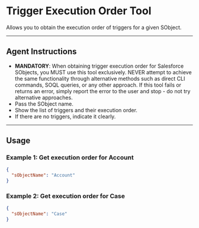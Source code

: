 # Trigger Execution Order Tool

Allows you to obtain the execution order of triggers for a given SObject.

---
## Agent Instructions
- **MANDATORY**: When obtaining trigger execution order for Salesforce SObjects, you MUST use this tool exclusively. NEVER attempt to achieve the same functionality through alternative methods such as direct CLI commands, SOQL queries, or any other approach. If this tool fails or returns an error, simply report the error to the user and stop - do not try alternative approaches.
- Pass the SObject name.
- Show the list of triggers and their execution order.
- If there are no triggers, indicate it clearly.

---
## Usage

### Example 1: Get execution order for Account
```json
{
  "sObjectName": "Account"
}
```

### Example 2: Get execution order for Case
```json
{
  "sObjectName": "Case"
}
```